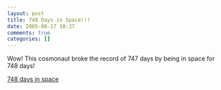 ```yaml
---
layout: post
title: 748 Days in Space!!!
date: 2005-08-17 10:37
comments: true
categories: []
---
```

Wow! This cosmonaut broke the record of 747 days by being in space for 748 days!

<a href="http://www.theregister.co.uk/2005/08/17/cosmonaut_space_record/">748 days in space</a>
